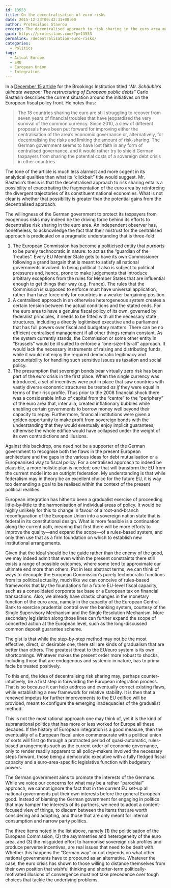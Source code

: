 ```yaml
---
id: 13553
title: On the decentralisation of euro risks
date: 2015-12-23T09:42:31+00:00
author: Protesilaos Stavrou
excerpt: The decentralised approach to risk sharing in the euro area may not be the most effective way forward, yet it does contain elements that can address existing flaws in the system. At any rate, European integration on this front will most likely proceed step-by-step, meaning that a content-focused approach to policy is needed.
guid: https://protesilaos.com/?p=13553
permalink: /decentralisation-euro-risks/
categories:
  - Politics
tags:
  - Actual Europe
  - EMU
  - European Union
  - Integration
---
```

In a <a href="http://www.brookings.edu/research/opinions/2015/12/15-schauble-public-debt-weapon-bastasin" target="_blank">December 15 article</a> for the Brookings Institution titled _“Mr. Schäuble’s ultimate weapon: The restructuring of European public debts”_ Carlo Bastasin describes the current situation around the initiatives on the European fiscal policy front. He notes thus:

> The 18 countries sharing the euro are still struggling to recover from seven years of financial troubles that have jeopardised the very survival of the common currency. Since 2010, a slew of different proposals have been put forward for improving either the centralisation of the area’s economic governance or, alternatively, for decentralising the risks and limiting the amount of risk-sharing. The German government seems to have lost faith in any form of centralised governance, and it would rather try to shield German taxpayers from sharing the potential costs of a sovereign debt crisis in other countries.

The tone of the article is much less alarmist and more cogent in its analytical qualities than what its “clickbait” title would suggest. Mr. Bastasin&#8217;s thesis is that the decentralised approach to risk sharing entails a possibility of exacerbating the fragmentation of the euro area by reinforcing the divergent trajectories of its constituent national economies. What is not clear is whether that possibility is greater than the potential gains from the decentralised approach.

The willingness of the German government to protect its taxpayers from exogenous risks may indeed be the driving force behind its efforts to decentralise risk sharing in the euro area. An independent observer has, nonetheless, to acknowledge the fact that their mistrust for the centralised approach is predicated on a pragmatic understanding that is three-fold:

  1. The European Commission has become a politicised entity that _purports_ to be purely technocratic in nature: to act as the “guardian of the Treaties”. Every EU Member State gets to have its own Commissioner following a grand bargain that is meant to satisfy all national governments involved. In being political it also is subject to political pressures and, hence, prone to make judgements that introduce arbitrary exceptions from the rules for Member States that are influential enough to get things their way (e.g. France). The rules that the Commission is supposed to enforce must have universal application, rather than have force only for countries in a weaker bargaining position.
  2. A centralised approach in an otherwise heterogeneous system creates a certain tension between the actual conditions and the stated ends. For the euro area to have a genuine fiscal policy of its own, governed by federalist principles, it needs to be fitted with all the necessary state structures, including a directly legitimised executive and a parliament that has full powers over fiscal and budgetary matters. There can be no efficient centralised management if all other things remain constant. As the system currently stands, the Commission or some other entity in “Brussels” would be ill suited to enforce a “one-size-fits-all” approach. It would lack the necessary instruments of raising and distributing funds, while it would not enjoy the required democratic legitimacy and accountability for handling such sensitive issues as taxation and social policy.
  3. The presumption that sovereign bonds bear virtually zero risk has been part of the euro crisis in the first place. When the single currency was introduced, a set of incentives were put in place that saw countries with vastly diverse economic structures be treated _as if_ they were equal in terms of their risk profile. Thus prior to the 2008 financial shock there was a considerable influx of capital from the “centre” to the “periphery” of the euro area that, inter alia, created inflationary bubbles while enabling certain governments to borrow money well beyond their capacity to repay. Furthermore, financial institutions were given a golden opportunity to make profit from sovereign bonds with the understanding that they would eventually enjoy implicit guarantees, otherwise the whole edifice would have collapsed under the weight of its own contradictions and illusions.

Against this backdrop, one need not be a supporter of the German government to recognise both the flaws in the present European architecture and the gaps in the various ideas for debt mutualisation or a Europeanised way to fiscal policy. For a centralised approach to indeed be plausible, a more holistic plan is needed; one that will transform the EU from the current model into an outright federation. My understanding is that while federalism may in theory be an excellent choice for the future EU, it is way too demanding a goal to be realised within the context of the present political realities.

European integration has hitherto been a gradualist exercise of proceeding little-by-little to the harmonisation of individual areas of policy. It would be highly unlikely for this to change in favour of a root-and-branch reconfiguration of the European Union into a sovereign nation state that is federal in its constitutional design. What is more feasible is a continuation along the current path, meaning that first there will be more efforts to improve the quality—and expand the scope—of a rules-based system, and only then use that as a firm foundation on which to establish new institutional arrangements.

Given that the ideal should be the guide rather than the enemy of the good, we may indeed admit that even within the present constraints there still exists a range of possible outcomes, where some tend to approximate our ultimate end more than others. Put in less abstract terms, we can think of ways to decouple the European Commission’s purely technocratic functions from its political actuality, much like we can conceive of rules-based frameworks that lay the foundations for a future EU-level fiscal capacity, such as a consolidated corporate tax base or a European tax on financial transactions. Also, we already have drastic changes in the monetary function of the euro area, namely in the capacity of the European Central Bank to exercise prudential control over the banking system, courtesy of the Single Supervisory Mechanism and the Single Resolution Mechanism. More secondary legislation along those lines can further expand the scope of concerted action at the European level, such as the long-discussed common deposit guarantee scheme.

The gist is that while the step-by-step method may not be the most effective, direct, or desirable one, there still are kinds of gradualism that are better than others. The greatest threat to the EU/euro system is its own shortcomings. Whatever makes the present order more robust to shocks, including those that are endogenous and systemic in nature, has to prima facie be treated positively.

To this end, the idea of decentralising risk sharing may, perhaps counter-intuitively, be a first step in forwarding the European integration process. That is so because it can help address and eventually correct existing flaws, while establishing a new framework for relative stability. It is then that a renewed impetus for further improvements to the EU edifice will be provided, meant to configure the emerging inadequacies of the gradualist method.

This is not the most rational approach one may think of, yet it is the kind of supranational politics that has more or less worked for Europe all these decades. If the history of European integration is a good measure, then the eventuality of a European fiscal union commensurate with a political union of sorts will first go through a protracted period of quasi-automatic, rules-based arrangements such as the current order of economic governance, only to render readily apparent to all policy-makers involved the necessary steps forward, those being a democratic executive with a fully fledged fiscal capacity and a euro-area-specific legislative function with budgetary powers.

The German government aims to promote the interests of the Germans. While we voice our concerns for what may be a rather “parochial” approach, we cannot ignore the fact that in the current EU set-up all national governments put their own interests before the general European good. Instead of blaming the German government for engaging in politics that may hamper the interests of its partners, we need to adopt a content-focused view of things, to discern between the items that are worth considering and adopting, and those that are only meant for internal consumption and narrow party politics.

The three items noted in the list above, namely (1) the politicisation of the European Commission, (2) the asymmetries and heterogeneity of the euro area, and (3) the misguided effort to harmonise sovereign risk profiles and produce perverse incentives, are real issues that need to be dealt with. Whether this happens the “German way” or not depends on what other national governments have to propound as an alternative. Whatever the case, the euro crisis has shown to those willing to distance themselves from their own position that wishful thinking and shorter-term politically-motivated illusions of convergence must not take precedence over tough choices that tackle the underlying problems.